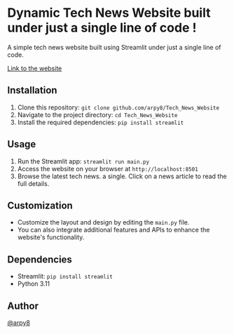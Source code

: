 # Dynamic Tech News Website built under just a single line of code !

A simple tech news website built using Streamlit under just a single line of code. 

[Link to the website](https://technewss.streamlit.app/)

## Installation
1. Clone this repository: `git clone github.com/arpy8/Tech_News_Website`
2. Navigate to the project directory: `cd Tech_News_Website`
3. Install the required dependencies: `pip install streamlit`

## Usage
1. Run the Streamlit app: `streamlit run main.py`
2. Access the website on your browser at `http://localhost:8501`
3. Browse the latest tech news.
a single. Click on a news article to read the full details.

## Customization
- Customize the layout and design by editing the `main.py` file.
- You can also integrate additional features and APIs to enhance the website's functionality.

## Dependencies
- Streamlit: `pip install streamlit`
- Python 3.11

## Author
[@arpy8](https://github.com/arpy8)  
